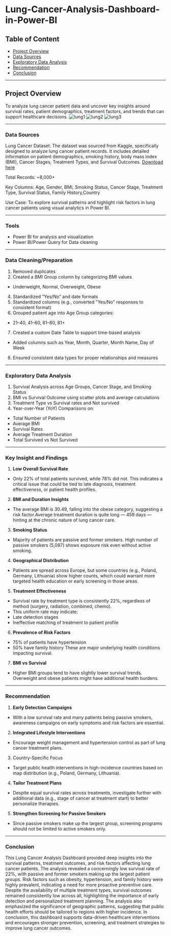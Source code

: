 # Lung-Cancer-Analysis-Dashboard-in-Power-BI
## Table of Content
  - [Project Overview](#project-overview)
  - [Data Sources](#data-sources)
  - [Exploratory Data Analysis](#exploratory-data-analysis)
  - [Recommendation](#recommendation)
  - [Conclusion](#conclusion)
---
## **Project Overview**
To analyze lung cancer patient data and uncover key insights around survival rates, patient demographics, treatment factors, and trends that can support healthcare decisions.
![lung1](https://github.com/user-attachments/assets/8cfb5747-5f4e-420b-8b60-e915cd234176)
![lung2](https://github.com/user-attachments/assets/5582480d-ca82-457f-b813-78e6b1816fea)
![lung3](https://github.com/user-attachments/assets/d6a1867f-84eb-4f50-9de1-ee78427b4a9c)


---

### **Data Sources**
Lung Cancer Dataset: The dataset was sourced from Kaggle, specifically designed to analyze lung cancer patient records. It includes detailed information on patient demographics, smoking history, body mass index (BMI), Cancer Stages, Treatment Types, and Survival Outcomes.
[Download here](https://www.kaggle.com/datasets/khwaishsaxena/lung-cancer-dataset)

Total Records: ~8,000+

Key Columns: Age, Gender, BMI, Smoking Status, Cancer Stage, Treatment Type, Survival Status, Family History,Country

Use Case: To explore survival patterns and highlight risk factors in lung cancer patients using visual analytics in Power BI.

---
### **Tools**
- Power BI for analysis and visualization
- Power BI/Power Query for Data cleaning

---

### **Data Cleaning/Preparation**
1. Removed duplicates
2. Created a BMI Group column by categorizing BMI values
  - Underweight, Normal, Overweight, Obese
4. Standardized “Yes/No” and date formats
5.  Standardized columns (e.g., converted "Yes/No" responses to consistent format)
6. Grouped patient age into Age Group categories:
- 21–40, 41–60, 61–80, 81+
7. Created a custom Date Table to support time-based analysis
  - Added columns such as Year, Month, Quarter, Month Name, Day of Week
8. Ensured consistent data types for proper relationships and measures

---
### **Exploratory Data Analysis**
1. Survival Analysis across Age Groups, Cancer Stage, and Smoking Status
2. BMI vs Survival Outcome using scatter plots and average calculations
3. Treatment Type vs Survival rates and Not survived
4. Year-over-Year (YoY) Comparisons on:
  - Total Number of Patients
  - Average BMI
  - Survival Rates
  - Average Treatment Duration
  - Total Survived vs Not Survived

---
### Key Insight and Findings
1. **Low Overall Survival Rate**
- Only 22% of total patients survived, while 78% did not. This indicates a critical issue that could be tied to late diagnosis, treatment effectiveness, or patient health profiles.
2. **BMI and Duration Insights**
- The average BMI is 30.49, falling into the obese category, suggesting a risk factor.Average treatment duration is quite long — 459 days — hinting at the chronic nature of lung cancer care.
3. **Smoking Status**
- Majority of patients are passive and former smokers.
High number of passive smokers (5,087) shows exposure risk even without active smoking.
4. **Geographical Distribution**
- Patients are spread across Europe, but some countries (e.g., Poland, Germany, Lithuania) show higher counts, which could warrant more targeted health education or early screening in those areas.

5. **Treatment Effectiveness**
- Survival rate by treatment type is consistently 22%, regardless of method (surgery, radiation, combined, chemo).
- This uniform rate may indicate:
- Late detection stages
- Ineffective matching of treatment to patient profile
6. **Prevalence of Risk Factors**
- 75% of patients have hypertension
- 50% have family history
These are major underlying health conditions impacting survival.

7. **BMI vs Survival**
- Higher BMI groups tend to have slightly lower survival trends. Overweight and obese patients might have additional health burdens.

---
### **Recommendation**
1. **Early Detection Campaigns**
- With a low survival rate and many patients being passive smokers, awareness campaigns on early symptoms and risk factors are essential.
2. **Integrated Lifestyle Interventions**
- Encourage weight management and hypertension control as part of lung cancer treatment plans.
3. Country-Specific Focus
- Target public health interventions in high-incidence countries based on map distribution (e.g., Poland, Germany, Lithuania).
4. **Tailor Treatment Plans**
- Despite equal survival rates across treatments, investigate further with additional data (e.g., stage of cancer at treatment start) to better personalize therapies.
5. **Strengthen Screening for Passive Smokers**
- Since passive smokers make up the largest group, screening programs should not be limited to active smokers only.

---
### **Conclusion** 
This Lung Cancer Analysis Dashboard provided deep insights into the survival patterns, treatment outcomes, and risk factors affecting lung cancer patients. The analysis revealed a concerningly low survival rate of 22%, with passive and former smokers making up the largest patient groups. Risk factors such as obesity, hypertension, and family history were highly prevalent, indicating a need for more proactive preventive care.
Despite the availability of multiple treatment types, survival outcomes remained consistently low across all, highlighting the importance of early detection and personalized treatment planning. The analysis also emphasized the significance of geographic patterns, suggesting that public health efforts should be tailored to regions with higher incidence.
In conclusion, this dashboard supports data-driven healthcare interventions and encourages stronger prevention, screening, and treatment strategies to improve lung cancer outcomes.








